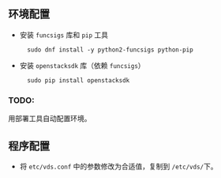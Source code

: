 ## 环境配置

- 安装 `funcsigs` 库和 `pip` 工具

        sudo dnf install -y python2-funcsigs python-pip

- 安装 `openstacksdk` 库（依赖 `funcsigs`）

        sudo pip install openstacksdk

### TODO:

用部署工具自动配置环境。

## 程序配置

- 将 `etc/vds.conf` 中的参数修改为合适值，复制到 `/etc/vds/`下。
